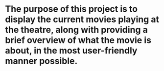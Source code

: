 # The purpose of this project is to display the current movies playing at the theatre, along with providing a brief overview of what the movie is about, in the most user-friendly manner possible.
